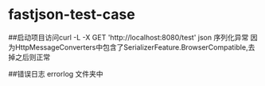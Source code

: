 # fastjson-test-case

##启动项目访问curl -L -X GET 'http://localhost:8080/test' 
json 序列化异常
因为HttpMessageConverters中包含了SerializerFeature.BrowserCompatible,去掉之后则正常

##错误日志
errorlog 文件夹中